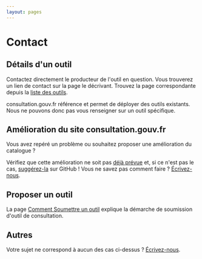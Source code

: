 ```yaml
---
layout: pages
---
```

# Contact

## Détails d'un outil

Contactez directement le producteur de l'outil en question. Vous trouverez un lien de contact sur la page le décrivant. Trouvez la page correspondante depuis la [liste des outils](/outils.html).

consultation.gouv.fr référence et permet de déployer des outils existants. Nous ne pouvons donc pas vous renseigner sur un outil spécifique.

## Amélioration du site consultation.gouv.fr

Vous avez repéré un problème ou souhaitez proposer une amélioration du catalogue ?

Vérifiez que cette amélioration ne soit pas [déjà prévue](https://github.com/consultation-gouv/consultation.gouv.fr/issues) et, si ce n'est pas le cas, [suggérez-la](https://github.com/consultation-gouv/consultation.gouv.fr/issues/new) sur GitHub !
Vous ne savez pas comment faire ? [Écrivez-nous](mailto:support.consultation@etalab.gouv.fr?subject=Evolution+du+site).

## Proposer un outil

La page [Comment Soumettre un outil](/comment-soumettre.html) explique la démarche de soumission d'outil de consultation.

## Autres

Votre sujet ne correspond à aucun des cas ci-dessus ? [Écrivez-nous](mailto:support.consultation@etalab.gouv.fr?subject=Autre+sujet).